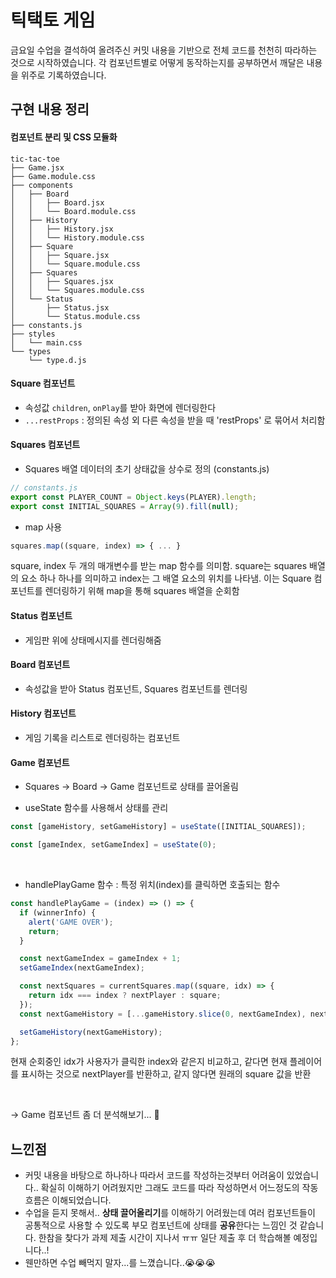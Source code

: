 # 틱택토 게임

금요일 수업을 결석하여 올려주신 커밋 내용을 기반으로 전체 코드를 천천히 따라하는 것으로 시작하였습니다. 각 컴포넌트별로 어떻게 동작하는지를 공부하면서 깨달은 내용을 위주로 기록하였습니다.

## 구현 내용 정리

#### 컴포넌트 분리 및 CSS 모듈화

```
tic-tac-toe
├── Game.jsx
├── Game.module.css
├── components
│   ├── Board
│   │   ├── Board.jsx
│   │   └── Board.module.css
│   ├── History
│   │   ├── History.jsx
│   │   └── History.module.css
│   ├── Square
│   │   ├── Square.jsx
│   │   └── Square.module.css
│   ├── Squares
│   │   ├── Squares.jsx
│   │   └── Squares.module.css
│   └── Status
│       ├── Status.jsx
│       └── Status.module.css
├── constants.js
├── styles
│   └── main.css
└── types
    └── type.d.js
```

#### Square 컴포넌트

- 속성값 `children`, `onPlay`를 받아 화면에 렌더링한다
- `...restProps` : 정의된 속성 외 다른 속성을 받을 때 'restProps' 로 묶어서 처리함

#### Squares 컴포넌트

- Squares 배열 데이터의 초기 상태값을 상수로 정의 (constants.js)

```js
// constants.js
export const PLAYER_COUNT = Object.keys(PLAYER).length;
export const INITIAL_SQUARES = Array(9).fill(null);
```

- map 사용

```js
squares.map((square, index) => { ... }
```

square, index 두 개의 매개변수를 받는 map 함수를 의미함. square는 squares 배열의 요소 하나 하나를 의미하고 index는 그 배열 요소의 위치를 나타냄. 이는 Square 컴포넌트를 렌더링하기 위해 map을 통해 squares 배열을 순회함

#### Status 컴포넌트

- 게임판 위에 상태메시지를 렌더링해줌

#### Board 컴포넌트

- 속성값을 받아 Status 컴포넌트, Squares 컴포넌트를 렌더링

#### History 컴포넌트

- 게임 기록을 리스트로 렌더링하는 컴포넌트

#### Game 컴포넌트

- Squares → Board → Game 컴포넌트로 상태를 끌어올림

- useState 함수를 사용해서 상태를 관리

```js
const [gameHistory, setGameHistory] = useState([INITIAL_SQUARES]);

const [gameIndex, setGameIndex] = useState(0);
```

</br>

- handlePlayGame 함수 : 특정 위치(index)를 클릭하면 호출되는 함수

```js
const handlePlayGame = (index) => () => {
  if (winnerInfo) {
    alert('GAME OVER');
    return;
  }

  const nextGameIndex = gameIndex + 1;
  setGameIndex(nextGameIndex);

  const nextSquares = currentSquares.map((square, idx) => {
    return idx === index ? nextPlayer : square;
  });
  const nextGameHistory = [...gameHistory.slice(0, nextGameIndex), nextSquares];

  setGameHistory(nextGameHistory);
};
```

현재 순회중인 idx가 사용자가 클릭한 index와 같은지 비교하고, 같다면 현재 플레이어를 표시하는 것으로 nextPlayer를 반환하고, 같지 않다면 원래의 square 값을 반환

</br>

→ Game 컴포넌트 좀 더 분석해보기... 🥲

## 느낀점

- 커밋 내용을 바탕으로 하나하나 따라서 코드를 작성하는것부터 어려움이 있었습니다.. 확실히 이해하기 어려웠지만 그래도 코드를 따라 작성하면서 어느정도의 작동 흐름은 이해되었습니다.
- 수업을 듣지 못해서.. **상태 끌어올리기**를 이해하기 어려웠는데 여러 컴포넌트들이 공통적으로 사용할 수 있도록 부모 컴포넌트에 상태를 **공유**한다는 느낌인 것 같습니다. 한참을 찾다가 과제 제출 시간이 지나서 ㅠㅠ 일단 제출 후 더 학습해볼 예정입니다..!
- 웬만하면 수업 빼먹지 말자...를 느꼈습니다..😭😭😭
